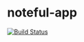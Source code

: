 # noteful-app

[![Build Status](https://travis-ci.org/<richart14>/<richard-noteful-v1>.svg?branch=master)](https://travis-ci.org/<richart14>/<richard-noteful-v1>)